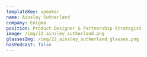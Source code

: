 ```yaml
---
templateKey: speaker
name: Ainsley Sutherland
company: Enigma
position: Product Designer & Partnership Strategist
image: /img/22_ainsley_sutherland.png
glassesImg: /img/22_ainsley_sutherland_glasses.png
hasPodcast: false
---
```


